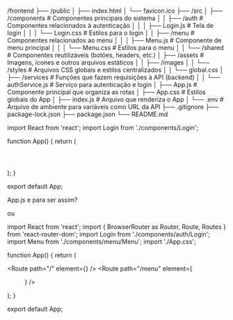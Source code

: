 /frontend
├── /public
│   ├── index.html
│   └── favicon.ico
├── /src
│   ├── /components          # Componentes principais do sistema
│   │   ├── /auth             # Componentes relacionados à autenticação
│   │   │   ├── Login.js      # Tela de login
│   │   │   └── Login.css     # Estilos para o login
│   │   ├── /menu             # Componentes relacionados ao menu
│   │   │   ├── Menu.js       # Componente de menu principal
│   │   │   └── Menu.css      # Estilos para o menu
│   │   └── /shared           # Componentes reutilizáveis (botões, headers, etc.)
│   ├── /assets               # Imagens, ícones e outros arquivos estáticos
│   │   ├── /images
│   │   └── /styles           # Arquivos CSS globais e estilos centralizados
│   │       └── global.css
│   ├── /services             # Funções que fazem requisições à API (backend)
│   │   └── authService.js     # Serviço para autenticação e login
│   ├── App.js                # Componente principal que organiza as rotas
│   ├── App.css               # Estilos globais do App
│   ├── index.js              # Arquivo que renderiza o App
│   └── .env                  # Arquivo de ambiente para variáveis como URL da API
├── .gitignore
├── package-lock.json
├── package.json
└── README.md


import React from 'react';
import Login from './components/Login';

function App() {
    return (
        <div className="App">
            <header className="App-header">
                <Login />
            </header>
        </div>
    );
}

export default App;


App.js e para ser assim? 

ou 


import React from 'react';
import { BrowserRouter as Router, Route, Routes } from 'react-router-dom';
import Login from './components/auth/Login';
import Menu from './components/menu/Menu';
import './App.css';

function App() {
    return (
        <Router>
            <div className="App">
                <Routes>
                    <Route path="/" element={<Login />} />
                    <Route path="/menu" element={<Menu />} />
                </Routes>
            </div>
        </Router>
    );
}

export default App;
